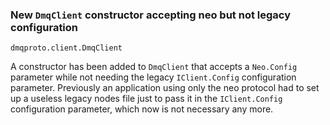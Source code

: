 ### New `DmqClient` constructor accepting neo but not legacy configuration

`dmqproto.client.DmqClient`

A constructor has been added to `DmqClient` that accepts a `Neo.Config`
parameter while not needing the legacy `IClient.Config` configuration parameter.
Previously an application using only the neo protocol had to set up a useless
legacy nodes file just to pass it in the `IClient.Config` configuration
parameter, which now is not necessary any more.
